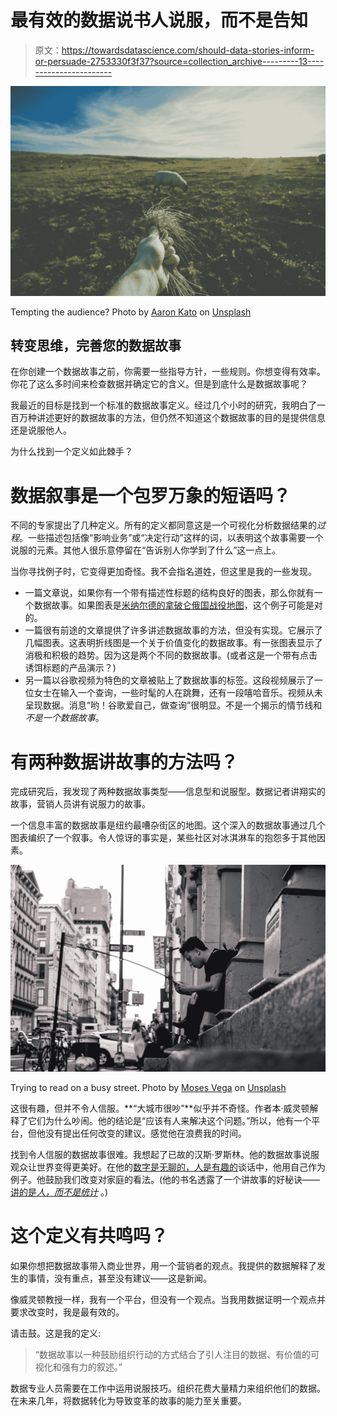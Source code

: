 # 最有效的数据说书人说服，而不是告知

> 原文：<https://towardsdatascience.com/should-data-stories-inform-or-persuade-2753330f3f37?source=collection_archive---------13----------------------->

![](img/fb56599872c1c3d45673ee2debf9a812.png)

Tempting the audience? Photo by [Aaron Kato](https://unsplash.com/@aaronkato?utm_source=medium&utm_medium=referral) on [Unsplash](https://unsplash.com?utm_source=medium&utm_medium=referral)

## 转变思维，完善您的数据故事

在你创建一个数据故事之前，你需要一些指导方针，一些规则。你想变得有效率。你花了这么多时间来检查数据并确定它的含义。但是到底什么是数据故事呢？

我最近的目标是找到一个标准的数据故事定义。经过几个小时的研究，我明白了一百万种讲述更好的数据故事的方法，但仍然不知道这个数据故事的目的是提供信息还是说服他人。

为什么找到一个定义如此棘手？

# 数据叙事是一个包罗万象的短语吗？

不同的专家提出了几种定义。所有的定义都同意这是一个可视化分析数据结果的*过程*。一些描述包括像“影响业务”或“决定行动”这样的词，以表明这个故事需要一个说服的元素。其他人很乐意停留在“告诉别人你学到了什么”这一点上。

当你寻找例子时，它变得更加奇怪。我不会指名道姓，但这里是我的一些发现。

*   一篇文章说，如果你有一个带有描述性标题的结构良好的图表，那么你就有一个数据故事。如果图表是[米纳尔德的拿破仑俄国战役地图](https://en.wikipedia.org/wiki/Charles_Joseph_Minard)，这个例子可能是对的。
*   一篇很有前途的文章提供了许多讲述数据故事的方法，但没有实现。它展示了几幅图表。这表明折线图是一个关于价值变化的数据故事。有一张图表显示了消极和积极的趋势。因为这是两个不同的数据故事。(或者这是一个带有点击诱饵标题的产品演示？)
*   另一篇以谷歌视频为特色的文章被贴上了数据故事的标签。这段视频展示了一位女士在输入一个查询，一些时髦的人在跳舞，还有一段嘻哈音乐。视频从未呈现数据。消息“哟！谷歌爱自己，做查询”很明显。不是一个揭示的情节线和*不是一个数据故事*。

# 有两种数据讲故事的方法吗？

完成研究后，我发现了两种数据故事类型——信息型和说服型。数据记者讲翔实的故事，营销人员讲有说服力的故事。

一个信息丰富的数据故事是纽约最嘈杂街区的地图。这个深入的数据故事通过几个图表编织了一个叙事。令人惊讶的事实是，某些社区对冰淇淋车的抱怨多于其他因素。

![](img/0048cd0ef89bc2fe53000e786167fbee.png)

Trying to read on a busy street. Photo by [Moses Vega](https://unsplash.com/@mosesvega?utm_source=medium&utm_medium=referral) on [Unsplash](https://unsplash.com?utm_source=medium&utm_medium=referral)

这很有趣，但并不令人信服。**“大城市很吵”**似乎并不奇怪。作者本·威灵顿解释了它们为什么吵闹。他的结论是“应该有人来解决这个问题。”所以，他有一个平台，但他没有提出任何改变的建议。感觉他在浪费我的时间。

找到令人信服的数据故事很难。我想起了已故的汉斯·罗斯林。他的数据故事说服观众让世界变得更美好。在他的[数字是无聊的，人是有趣的](https://www.youtube.com/watch?v=nh94kK05l-M)谈话中，他用自己作为例子。他鼓励我们改变对家庭的看法。(他的书名透露了一个讲故事的好秘诀——[讲的是*人，而不是统计*](/trying-to-tell-a-persuasive-data-story-80652ee3d603) 。)

# 这个定义有共鸣吗？

如果你想把数据故事带入商业世界，用一个营销者的观点。我提供的数据解释了发生的事情，没有重点，甚至没有建议——这是新闻。

像威灵顿教授一样，我有一个平台，但没有一个观点。当我用数据证明一个观点并要求改变时，我是最有效的。

请击鼓。这是我的定义:

> “数据故事以一种鼓励组织行动的方式结合了引人注目的数据、有价值的可视化和强有力的叙述。”

数据专业人员需要在工作中运用说服技巧。组织花费大量精力来组织他们的数据。在未来几年，将数据转化为导致变革的故事的能力至关重要。